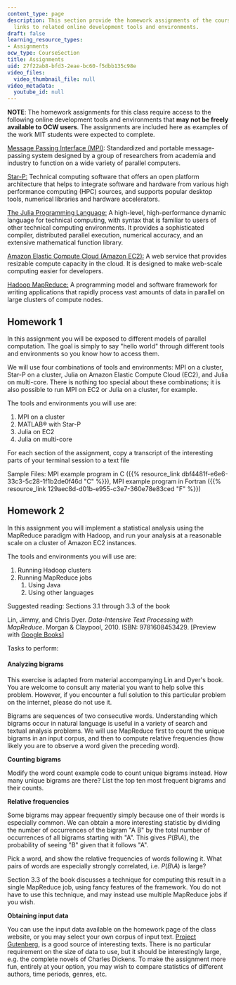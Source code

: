 ```yaml
---
content_type: page
description: This section provide the homework assignments of the course along with
  links to related online development tools and environments.
draft: false
learning_resource_types:
- Assignments
ocw_type: CourseSection
title: Assignments
uid: 27f22ab8-bfd3-2eae-bc60-f5dbb135c98e
video_files:
  video_thumbnail_file: null
video_metadata:
  youtube_id: null
---
```

**NOTE**: The homework assignments for this class require access to the following online development tools and environments that **may not be freely available to OCW users**. The assignments are included here as examples of the work MIT students were expected to complete.

[Message Passing Interface (MPI)](http://www.mcs.anl.gov/research/projects/mpi/): Standardized and portable message-passing system designed by a group of researchers from academia and industry to function on a wide variety of parallel computers.

[Star-P:](http://www.scientificcomputing.com/product-release/2008/01/star-p) Technical computing software that offers an open platform architecture that helps to integrate software and hardware from various high performance computing (HPC) sources, and supports popular desktop tools, numerical libraries and hardware accelerators.

[The Julia Programming Language:](https://julialang.org/) A high-level, high-performance dynamic language for technical computing, with syntax that is familiar to users of other technical computing environments. It provides a sophisticated compiler, distributed parallel execution, numerical accuracy, and an extensive mathematical function library.

[Amazon Elastic Compute Cloud (Amazon EC2):](http://aws.amazon.com/ec2/) A web service that provides resizable compute capacity in the cloud. It is designed to make web-scale computing easier for developers.

[Hadoop MapReduce:](https://hadoop.apache.org/docs/r1.2.1/mapred_tutorial.html) A programming model and software framework for writing applications that rapidly process vast amounts of data in parallel on large clusters of compute nodes.

## Homework 1

In this assignment you will be exposed to different models of parallel computation. The goal is simply to say "hello world" through different tools and environments so you know how to access them.

We will use four combinations of tools and environments: MPI on a cluster, Star-P on a cluster, Julia on Amazon Elastic Compute Cloud (EC2), and Julia on multi-core. There is nothing too special about these combinations; it is also possible to run MPI on EC2 or Julia on a cluster, for example.

The tools and environments you will use are:

1. MPI on a cluster
2. MATLAB® with Star-P
3. Julia on EC2
4. Julia on multi-core

For each section of the assignment, copy a transcript of the interesting parts of your terminal session to a text file

Sample Files: MPI example program in C ({{% resource_link dbf4481f-e6e6-33c3-5c28-1f1b2de0f46d "C" %}}), MPI example program in Fortran ({{% resource_link 129aec8d-d01b-e955-c3e7-360e78e83ced "F" %}})

## Homework 2

In this assignment you will implement a statistical analysis using the MapReduce paradigm with Hadoop, and run your analysis at a reasonable scale on a cluster of Amazon EC2 instances.

The tools and environments you will use are:

1. Running Hadoop clusters
2. Running MapReduce jobs
    1. Using Java
    2. Using other languages

Suggested reading: Sections 3.1 through 3.3 of the book

Lin, Jimmy, and Chris Dyer. *Data-Intensive Text Processing with MapReduce*. Morgan & Claypool, 2010. ISBN: 9781608453429. \[Preview with [Google Books](http://books.google.co.in/books?id=GxFYuVZHG60C&printsec=frontcover&dq=Data-Intensive+Text+Processing+with+MapReduce&hl=en&sa=X&ei=v0AdT9HoNYbUrQfhotyGDQ&ved=0CDgQ6AEwAA#v=onepage&q=Data-Intensive%20Text%20Processing%20with%20MapReduce&f=false)\]

Tasks to perform:

#### Analyzing bigrams

This exercise is adapted from material accompanying Lin and Dyer's book. You are welcome to consult any material you want to help solve this problem. However, if you encounter a full solution to this particular problem on the internet, please do not use it.

Bigrams are sequences of two consecutive words. Understanding which bigrams occur in natural language is useful in a variety of search and textual analysis problems. We will use MapReduce first to count the unique bigrams in an input corpus, and then to compute relative frequencies (how likely you are to observe a word given the preceding word).

**Counting bigrams**

Modify the word count example code to count unique bigrams instead. How many unique bigrams are there? List the top ten most frequent bigrams and their counts.

**Relative frequencies**

Some bigrams may appear frequently simply because one of their words is especially common. We can obtain a more interesting statistic by dividing the number of occurrences of the bigram "A B" by the total number of occurrences of all bigrams starting with "A". This gives *P*(*B*\\*A*), the probability of seeing "B" given that it follows "A".

Pick a word, and show the relative frequencies of words following it. What pairs of words are especially strongly correlated, i.e. *P*(*B*\\*A*) is large?

Section 3.3 of the book discusses a technique for computing this result in a single MapReduce job, using fancy features of the framework. You do not have to use this technique, and may instead use multiple MapReduce jobs if you wish.

**Obtaining input data**

You can use the input data available on the homework page of the class website, or you may select your own corpus of input text. [Project Gutenberg](http://www.gutenberg.org/), is a good source of interesting texts. There is no particular requirement on the size of data to use, but it should be interestingly large, e.g. the complete novels of Charles Dickens. To make the assignment more fun, entirely at your option, you may wish to compare statistics of different authors, time periods, genres, etc.